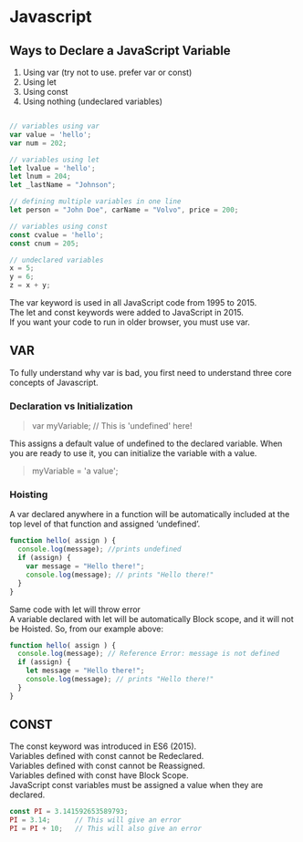 # Javascript

## Ways to Declare a JavaScript Variable

1. Using var (try not to use. prefer var or const)
2. Using let
3. Using const
4. Using nothing (undeclared variables)

```javascript

// variables using var
var value = 'hello';
var num = 202;

// variables using let
let lvalue = 'hello';
let lnum = 204;
let _lastName = "Johnson";

// defining multiple variables in one line
let person = "John Doe", carName = "Volvo", price = 200;

// variables using const
const cvalue = 'hello';
const cnum = 205;

// undeclared variables
x = 5;
y = 6;
z = x + y;
```

The var keyword is used in all JavaScript code from 1995 to 2015. <br>
The let and const keywords were added to JavaScript in 2015. <br>
If you want your code to run in older browser, you must use var. <br>

## VAR
To fully understand why var is bad, you first need to understand three core concepts of Javascript.

### Declaration vs Initialization
> var myVariable; // This is 'undefined' here!

This assigns a default value of undefined to the declared variable. When you are ready to use it, you can initialize the variable with a value.

> myVariable = 'a value';

### Hoisting
A var declared anywhere in a function will be automatically included at the top level of that function and assigned ‘undefined’.
```javascript
function hello( assign ) {
  console.log(message); //prints undefined
  if (assign) {
    var message = "Hello there!";
    console.log(message); // prints "Hello there!"
  }
}
```

Same code with let will throw error <br>
A variable declared with let will be automatically Block scope, and it will not be Hoisted. So, from our example above:
```javascript
function hello( assign ) {
  console.log(message); // Reference Error: message is not defined
  if (assign) {
    let message = "Hello there!";
    console.log(message); // prints "Hello there!"
  }
}
```


## CONST

The const keyword was introduced in ES6 (2015). <br>
Variables defined with const cannot be Redeclared. <br>
Variables defined with const cannot be Reassigned. <br>
Variables defined with const have Block Scope. <br>
JavaScript const variables must be assigned a value when they are declared. <br>

```javascript
const PI = 3.141592653589793;
PI = 3.14;      // This will give an error
PI = PI + 10;   // This will also give an error
```
